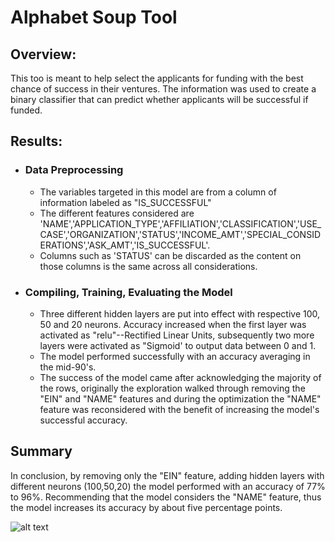 # Alphabet Soup Tool


## Overview:


This too is meant to help select the applicants for funding with the best chance of success in their ventures. The information was used to create a binary classifier that can predict whether applicants will be successful if funded.


## Results:


- ### Data Preprocessing
    - The variables targeted in this model are from a column of information labeled as "IS_SUCCESSFUL"
    - The different features considered are 'NAME','APPLICATION_TYPE','AFFILIATION','CLASSIFICATION','USE_CASE','ORGANIZATION','STATUS','INCOME_AMT','SPECIAL_CONSIDERATIONS','ASK_AMT','IS_SUCCESSFUL'.
    - Columns such as 'STATUS' can be discarded as the content on those columns is the same across all considerations.
- ### Compiling, Training, Evaluating the Model
    - Three different hidden layers are put into effect with respective 100, 50 and 20 neurons. Accuracy increased when the first layer was activated as "relu"--Rectified Linear Units, subsequently two more layers were activated as "Sigmoid' to output data between 0 and 1.
    - The model performed successfully with an accuracy averaging in the mid-90's.
    - The success of the model came after acknowledging the majority of the rows, originally the exploration walked through removing the "EIN" and "NAME" features and during the optimization the "NAME" feature was reconsidered with the benefit of increasing the model's successful accuracy.


## Summary


In conclusion, by removing only the "EIN" feature, adding hidden layers with different neurons (100,50,20) the  model performed with an accuracy of 77% to 96%. Recommending that the model considers the "NAME" feature, thus the model increases its accuracy by about five percentage points.

![alt text](https://github.com/[13263952]/[deep-learning]/blob/[main]/example.png?raw=true)

